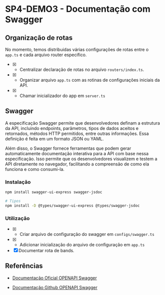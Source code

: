 # SP4-DEMO3 - Documentação com Swagger

## Organização de rotas

No momento, temos distribuidas várias configurações de rotas entre o `app.ts` e cada arquivo router especifico.

- [x] - Centralizar declaração de rotas no arquivo `routers/index.ts`.
- [x] - Organizar arquivo `app.ts` com as rotinas de configurações iniciais da API.
- [x] - Chamar inicializador do app em `server.ts`

## Swagger

A especificação Swagger permite que desenvolvedores definam a estrutura da API, incluindo endpoints, parâmetros, tipos de dados aceitos e retornados, métodos HTTP permitidos, entre outras informações. Essa definição é feita em um formato JSON ou YAML.

Além disso, o Swagger fornece ferramentas que podem gerar automaticamente documentação interativa para a API com base nessa especificação. Isso permite que os desenvolvedores visualizem e testem a API diretamente no navegador, facilitando a compreensão de como ela funciona e como consumi-la.

### Instalação

```bash
npm install swagger-ui-express swagger-jsdoc
```

```bash
# Tipos
npm install -D @types/swagger-ui-express @types/swagger-jsdoc
```

### Utilização

- [x] - Criar arquivo de configuração do swagger em `configs/swagger.ts`
- [x] - Adicionar inicialização do arquivo de configuração em `app.ts`
- [x] Documentar rota de bands.

## Referências

- [Documentação Oficial OPENAPI Swagger](https://swagger.io/docs/specification/about/)

- [Documentação Github OPENAPI Swagger](https://github.com/OAI/OpenAPI-Specification/blob/main/versions/3.0.0.md)
